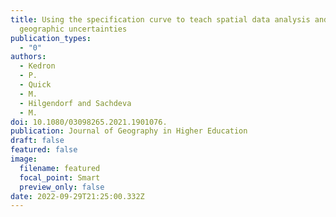 ```yaml
---
title: Using the specification curve to teach spatial data analysis and explore
  geographic uncertainties
publication_types:
  - "0"
authors:
  - Kedron
  - P.
  - Quick
  - M.
  - Hilgendorf and Sachdeva
  - M.
doi: 10.1080/03098265.2021.1901076.
publication: Journal of Geography in Higher Education
draft: false
featured: false
image:
  filename: featured
  focal_point: Smart
  preview_only: false
date: 2022-09-29T21:25:00.332Z
---
```

